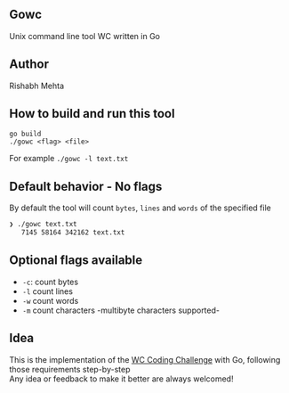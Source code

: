 ## Gowc
Unix command line tool WC written in Go

## Author
Rishabh Mehta

## How to build and run this tool

`go build`   
`./gowc <flag> <file>`

For example `./gowc -l text.txt`

## Default behavior - No flags

By default the tool will count `bytes`, `lines` and `words` of the specified file

```bash
❯ ./gowc text.txt
   7145 58164 342162 text.txt
```

## Optional flags available
* `-c`: count bytes
* `-l` count lines
* `-w` count words
* `-m` count characters -multibyte characters supported-

## Idea
This is the implementation of the [WC Coding Challenge](https://codingchallenges.fyi/challenges/challenge-wc) with Go, following those requirements step-by-step   
Any idea or feedback to make it better are always welcomed!
